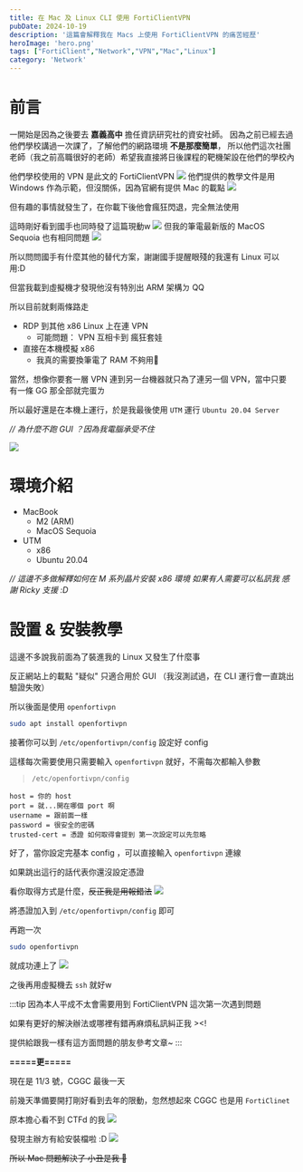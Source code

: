 ```yaml
---
title: 在 Mac 及 Linux CLI 使用 FortiClientVPN 
pubDate: 2024-10-19
description: '這篇會解釋我在 Macs 上使用 FortiClientVPN 的痛苦經歷'
heroImage: 'hero.png'
tags: ["FortiClient","Network","VPN","Mac","Linux"]
category: 'Network'
---
```



# 前言

一開始是因為之後要去 __嘉義高中__ 擔任資訊研究社的資安社師。
因為之前已經去過他們學校講過一次課了，了解他們的網路環境 __不是那麼簡單__，
所以他們這次社團老師（我之前高職很好的老師）希望我直接將日後課程的靶機架設在他們的學校內

他們學校使用的 VPN 是此文的 FortiClientVPN
![](cyshVPN.png)
他們提供的教學文件是用 Windows 作為示範，但沒關係，因為官網有提供 Mac 的載點
![](macDownload.png)

但有趣的事情就發生了，在你載下後他會瘋狂閃退，完全無法使用

這時剛好看到國手也同時發了這篇現動w
![](liheng_yu.jpg)
但我的筆電最新版的 MacOS Sequoia 也有相同問題
![](GG.jpeg)

所以問問國手有什麼其他的替代方案，謝謝國手提醒眼殘的我還有 Linux 可以用:D

但當我載到虛擬機才發現他沒有特別出 ARM 架構ㄉ QQ

所以目前就剩兩條路走

- RDP 到其他 x86 Linux 上在連 VPN
    - 可能問題： VPN 互相卡到 瘋狂套娃
- 直接在本機模擬 x86
    - 我真的需要換筆電了 RAM 不夠用🥲

當然，想像你要套一層 VPN 連到另一台機器就只為了連另一個 VPN，當中只要有一條 GG 那全部就完蛋ㄌ

所以最好還是在本機上運行，於是我最後使用 `UTM` 運行 `Ubuntu 20.04 Server`

*// 為什麼不跑 GUI ？因為我電腦承受不住*

![](utm.png)

# 環境介紹
- MacBook
    - M2 (ARM)
    - MacOS Sequoia
- UTM
    - x86
    - Ubuntu 20.04

*// 這邊不多做解釋如何在 M 系列晶片安裝 x86 環境 如果有人需要可以私訊我 感謝 Ricky 支援 :D*

# 設置 & 安裝教學

這邊不多說我前面為了裝進我的 Linux 又發生了什麼事

反正網站上的載點 "疑似" 只適合用於 GUI （我沒測試過，在 CLI 運行會一直跳出驗證失敗）

所以後面是使用 `openfortivpn`

```bash
sudo apt install openfortivpn
```

接著你可以到 `/etc/openfortivpn/config` 設定好 config

這樣每次需要使用只需要輸入 `openfortivpn` 就好，不需每次都輸入參數

> `/etc/openfortivpn/config`
```
host = 你的 host
port = 就...開在哪個 port 啊
username = 跟前面一樣
password = 很安全的密碼
trusted-cert = 憑證 如何取得會提到 第一次設定可以先忽略
```

好了，當你設定完基本 config ，可以直接輸入 `openfortivpn` 連線

如果跳出這行的話代表你還沒設定憑證

看你取得方式是什麼，~~反正我是用報錯法~~
![](cert.png)

將憑證加入到 `/etc/openfortivpn/config` 即可

再跑一次 

```bash
sudo openfortivpn
```
就成功連上了
![](done.png)

之後再用虛擬機去 `ssh` 就好w

:::tip
因為本人平成不太會需要用到 FortiClientVPN 這次第一次遇到問題

如果有更好的解決辦法或哪裡有錯再麻煩私訊糾正我 ><!

提供給跟我一樣有這方面問題的朋友參考文章~
:::

**=====更=====**

現在是 11/3 號，CGGC 最後一天

前幾天準備要開打剛好看到去年的限動，忽然想起來 CGGC 也是用 `FortiClinet`

原本擔心看不到 CTFd 的我
![](worry.png)

發現主辦方有給安裝檔啦 :D
![](dmg.png)

~~所以 Mac 問題解決了 小丑是我 🤡~~
